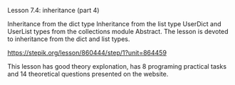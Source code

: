 Lesson 7.4: inheritance (part 4)

Inheritance from the dict type
Inheritance from the list type
UserDict and UserList types from the collections module
Abstract. The lesson is devoted to inheritance from the dict and list types.

https://stepik.org/lesson/860444/step/1?unit=864459

This lesson has good theory explonation, has 8 programing practical tasks and 14 theoretical questions presented on the website.
